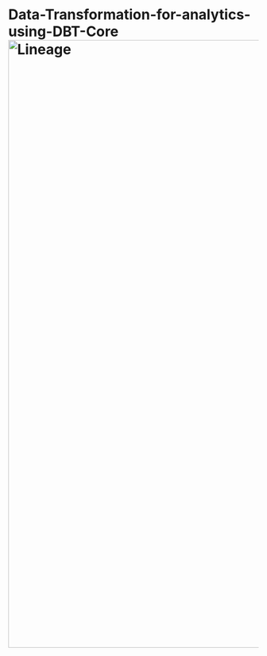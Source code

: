 # Data-Transformation-for-analytics-using-DBT-Core<img width="2468" height="1220" alt="Lineage" src="https://github.com/user-attachments/assets/1e906d9d-0ec4-47b4-8023-745acb6669fe" />
